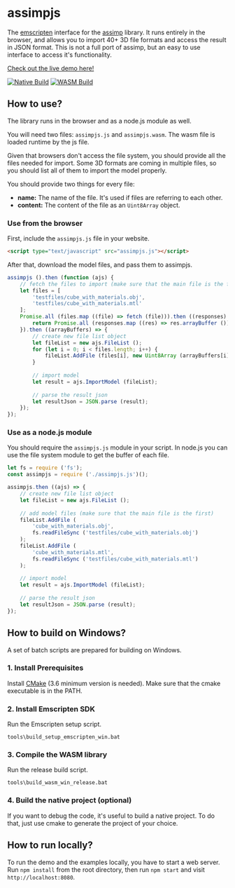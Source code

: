 # assimpjs

The [emscripten](https://emscripten.org) interface for the [assimp](https://github.com/assimp/assimp) library. It runs entirely in the browser, and allows you to import 40+ 3D file formats and access the result in JSON format. This is not a full port of assimp, but an easy to use interface to access it's functionality.

[Check out the live demo here!](http://kovacsv.github.io/assimpjs)

[![Native Build](https://github.com/kovacsv/assimpjs/actions/workflows/native_build.yml/badge.svg)](https://github.com/kovacsv/assimpjs/actions/workflows/native_build.yml)
[![WASM Build](https://github.com/kovacsv/assimpjs/actions/workflows/wasm_build.yml/badge.svg)](https://github.com/kovacsv/assimpjs/actions/workflows/wasm_build.yml)

## How to use?

The library runs in the browser and as a node.js module as well.

You will need two files: `assimpjs.js` and `assimpjs.wasm`. The wasm file is loaded runtime by the js file.

Given that browsers don't access the file system, you should provide all the files needed for import. Some 3D formats are coming in multiple files, so you should list all of them to import the model properly.

You should provide two things for every file:
- **name:** The name of the file. It's used if files are referring to each other.
- **content:** The content of the file as an `Uint8Array` object.

### Use from the browser

First, include the `assimpjs.js` file in your website.

```html
<script type="text/javascript" src="assimpjs.js"></script>
```

After that, download the model files, and pass them to assimpjs.

```js
assimpjs ().then (function (ajs) {
    // fetch the files to import (make sure that the main file is the first)
    let files = [
        'testfiles/cube_with_materials.obj',
        'testfiles/cube_with_materials.mtl'
    ];
    Promise.all (files.map ((file) => fetch (file))).then ((responses) => {
        return Promise.all (responses.map ((res) => res.arrayBuffer ()));
    }).then ((arrayBuffers) => {
        // create new file list object
        let fileList = new ajs.FileList ();
        for (let i = 0; i < files.length; i++) {
            fileList.AddFile (files[i], new Uint8Array (arrayBuffers[i]));
        }
        
        // import model
        let result = ajs.ImportModel (fileList);
        
        // parse the result json
        let resultJson = JSON.parse (result);
    });
});
```

### Use as a node.js module

You should require the `assimpjs.js` module in your script. In node.js you can use the file system module to get the buffer of each file.

```js
let fs = require ('fs');
const assimpjs = require ('./assimpjs.js')();

assimpjs.then ((ajs) => {
    // create new file list object
    let fileList = new ajs.FileList ();
    
    // add model files (make sure that the main file is the first)
    fileList.AddFile (
        'cube_with_materials.obj',
        fs.readFileSync ('testfiles/cube_with_materials.obj')
    );
    fileList.AddFile (
        'cube_with_materials.mtl',
        fs.readFileSync ('testfiles/cube_with_materials.mtl')
    );
    
    // import model
    let result = ajs.ImportModel (fileList);
    
    // parse the result json
    let resultJson = JSON.parse (result);
});
```

## How to build on Windows?

A set of batch scripts are prepared for building on Windows.

### 1. Install Prerequisites

Install [CMake](https://cmake.org) (3.6 minimum version is needed). Make sure that the cmake executable is in the PATH.

### 2. Install Emscripten SDK

Run the Emscripten setup script.

```
tools\build_setup_emscripten_win.bat
```

### 3. Compile the WASM library

Run the release build script.

```
tools\build_wasm_win_release.bat
```

### 4. Build the native project (optional)

If you want to debug the code, it's useful to build a native project. To do that, just use cmake to generate the project of your choice.

## How to run locally?

To run the demo and the examples locally, you have to start a web server. Run `npm install` from the root directory, then run `npm start` and visit `http://localhost:8080`.

